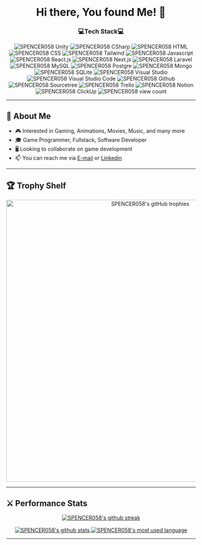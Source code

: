 <h1 align="center">Hi there, You found Me! 🥳</h1>

<!--- Github Viewer Counter --->
<h3 align=center>
  💻Tech Stack💻
</h3>
<p align=center> 
  <a> 
    <img src="https://img.shields.io/badge/Unity-100000?style=for-the-badge&logo=unity&logoColor=white" alt="SPENCER058 Unity" /> 
    <img src="https://img.shields.io/badge/C%23-512BD4?style=for-the-badge&logo=dotnet&logoColor=white" alt="SPENCER058 CSharp" /> 
    <img src="https://img.shields.io/badge/html-E34F26?style=for-the-badge&logo=html5&logoColor=white" alt="SPENCER058 HTML" /> 
    <img src="https://img.shields.io/badge/css-1572B6?style=for-the-badge&logo=css3&logoColor=white" alt="SPENCER058 CSS" /> 
    <img src="https://img.shields.io/badge/Tailwind-06B6D4?style=for-the-badge&logo=tailwindcss&logoColor=black" alt="SPENCER058 Tailwind" /> 
    <img src="https://img.shields.io/badge/Javascript-F7DF1E?style=for-the-badge&logo=javascript&logoColor=black" alt="SPENCER058 Javascript" /> 
    <img src="https://img.shields.io/badge/React-61DAFB?style=for-the-badge&logo=react&logoColor=black" alt="SPENCER058 React.js" /> 
    <img src="https://img.shields.io/badge/Next-100000?style=for-the-badge&logo=nextdotjs&logoColor=white" alt="SPENCER058 Next.js" /> 
    <img src="https://img.shields.io/badge/Laravel-FF2D20?style=for-the-badge&logo=laravel&logoColor=white" alt="SPENCER058 Laravel" /> 
    <img src="https://img.shields.io/badge/MySQL-4479A1?style=for-the-badge&logo=mysql&logoColor=white" alt="SPENCER058 MySQL" /> 
    <img src="https://img.shields.io/badge/Postgre-4169E1?style=for-the-badge&logo=postgresql&logoColor=white" alt="SPENCER058 Postgre" /> 
    <img src="https://img.shields.io/badge/Mongo-47A248?style=for-the-badge&logo=mongodb&logoColor=white" alt="SPENCER058 Mongo" /> 
    <img src="https://img.shields.io/badge/SQLite-003B57?style=for-the-badge&logo=sqlite&logoColor=white" alt="SPENCER058 SQLite" /> 
    <img src="https://img.shields.io/badge/Visual_Studio-5C2D91?style=for-the-badge&logo=visual%20studio&logoColor=white" alt="SPENCER058 Visual Studio" /> 
    <img src="https://img.shields.io/badge/VSCode-007ACC?style=for-the-badge&logo=visualstudiocode&logoColor=white" alt="SPENCER058 Visual Studio Code" /> 
    <img src="https://img.shields.io/badge/GitHub-100000?style=for-the-badge&logo=github&logoColor=white" alt="SPENCER058 Github" /> 
    <img src="https://img.shields.io/badge/Sourcetree-0052CC?style=for-the-badge&logo=sourcetree&logoColor=white" alt="SPENCER058 Sourcetree" /> 
    <img src="https://img.shields.io/badge/Trello-0052CC?style=for-the-badge&logo=trello&logoColor=white" alt="SPENCER058 Trello" />
    <img src="https://img.shields.io/badge/Notion-000000?style=for-the-badge&logo=notion&logoColor=white" alt="SPENCER058 Notion" />
    <img src="https://img.shields.io/badge/-ClickUp-7B68EE?style=for-the-badge&logo=clickup&logoColor=white" alt="SPENCER058 ClickUp" />
  </a>
  <a>
    <img src="https://komarev.com/ghpvc/?username=SPENCER058&label=Profile%20views&color=121b80&style=for-the-badge" alt="SPENCER058 view count" /> 
  </a>
</p>

---

<!--- About Me --->
<a>
  <h2>
    👀 About Me
  </h2>
</a>

- 🎮 Interested in Gaming, Animations, Movies, Music, and many more
- 🎓 Game Programmer, Fullstack, Software Developer
- 🖥️ Looking to collaborate on game development
- 📫 You can reach me via [E-mail](mailto:galihpanjidev@gmail.com) or [Linkedin](https://www.linkedin.com/in/galihpanji058)

---

<!--- Github Trophy --->
<a>
  <h2>
    🏆 Trophy Shelf
  </h2>
</a>
<p align=center>
  <a align=center href="https://github.com/ryo-ma/github-profile-trophy">
    <img width=750 src="https://github-profile-trophy.vercel.app/?username=SPENCER058&theme=algolia&column=9&count_private=true" alt="SPENCER058's gitHub trophies" />
  </a>
</p>

---

<!--- Performance Stats --->
<a>
  <h2>
    ⚔ Performance Stats
  </h2>
</a>

<!--- Github Streak --->
<p align=center> 
  <a href="https://github.com/DenverCoder1/github-readme-streak-stats">
    <img align="center" src="https://streak-stats.demolab.com?user=SPENCER058&theme=outrun&fire=EB0000&card_width=750" alt="SPENCER058's github streak" />
  </a>
</p>

<!--- Github Stat Used Language --->
<p align=center> 
  <a href="https://github.com/anuraghazra/github-readme-stats">
    <img align="center" src="https://github-readme-stats.vercel.app/api?username=SPENCER058&show_icons=true&include_all_commits=true&card_width=400&theme=outrun&count_private=true"       alt="SPENCER058's github stats" />
    <img align="center" src="https://github-readme-stats.vercel.app/api/top-langs/?username=SPENCER058&layout=compact&card_width=300&theme=outrun&count_private=true&langs_count=10" alt="SPENCER058's most used language"/>
  </a>
</p>

---

<!---
SPENCER058/SPENCER058 is a ✨ special ✨ repository because its `README.md` (this file) appears on your GitHub profile.
You can click the Preview link to take a look at your changes.
--->
